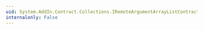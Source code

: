 ```yaml
---
uid: System.AddIn.Contract.Collections.IRemoteArgumentArrayListContract.Contains(System.AddIn.Contract.RemoteArgument)
internalonly: False
---
```

